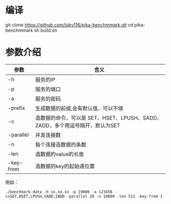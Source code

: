 
# 编译

git clone https://github.com/luky116/pika-benchmmark.git
cd pika-benchmmark
sh build.sh

# 参数介绍
| 参数      | 含义                                                 |
| --------- |----------------------------------------------------|
| -h        | 服务的IP                                              |
| -p        | 服务的端口                                              |
| -a        | 服务的密码                                              |
| -prefix   | 生成数据的前缀,会有默认值，可以不填                                 |
| -c        | 造数据的命令，可以是 SET、HSET、LPUSH、SADD、ZADD，多个用逗号隔开，默认为SET |
| -parallel | 并发连接数                                              |
| -n        | 每个连接造数据的条数                                         |
| -len      | 造数据的value的长度                                       |
| -key-from | 造数据的key的起始递位置                                      |

例如：

~~~
./benchmark-data -h xx.xx.xx -p 19000 -a 123456 -c=SET,HSET,LPUSH,SADD,ZADD -parallel 20 -n 10000 -len 512 -key-from 1
~~~



